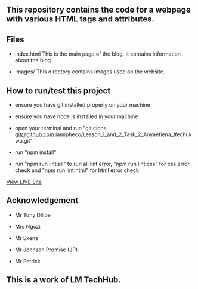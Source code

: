 ## This repository contains the code for a webpage with various HTML tags and attributes.

## Files
- index.html This is the main page of the blog. It contains information about the blog.

- Images/ This directory contains images used on the website.

## How to run/test this project

- ensure you have git installed properly on your machine

- ensure you have node js installed in your machine

- open your terminal and run "git clone git@github.com:iamipheco/Lesson_1_and_2_Task_2_Anyaefiena_Ifechukwu.git"

- run "npm install"

- run "npm run lint:all" to run all lint error, "npm run lint:css" for css error check and "npm run lint:html" for html error check

[View LIVE Site](https://iamipheco.github.io/Lesson_1_and_2_Task_2_Anyaefiena_Ifechukwu/)

## Acknowledgement

- Mr Tony Dilibe

- Mrs Ngozi

- Mr Ekene

- Mr Johnson Promise (JP)

- Mr Patrick


## This is a work of LM TechHub.